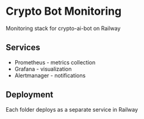 ﻿# Crypto Bot Monitoring

Monitoring stack for crypto-ai-bot on Railway

## Services
- Prometheus - metrics collection
- Grafana - visualization
- Alertmanager - notifications

## Deployment
Each folder deploys as a separate service in Railway

